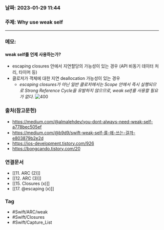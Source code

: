 ### 날짜: 2023-01-29 11:44

### 주제: Why use weak self 
---
### 메모: 
#### weak self를 언제 사용하는가?
- escaping closures 안에서 지연할당의 가능성이 있는 경우 (API 비동기 데이터 처리, 타이머 등)
- 클로저가 객체에 대한 지연 deallocation 가능성이 있는 경우
	- *escaping closures가 아닌 일반 클로저에서는 Scope 안에서 즉시 실행되므로 Strong Reference Cycle을 유발하지 않으므로, weak self를 사용할 필요가 없다.* 
![400](https://img1.daumcdn.net/thumb/R1280x0/?scode=mtistory2&fname=https%3A%2F%2Fblog.kakaocdn.net%2Fdn%2FMUIIz%2FbtrxWKjWwnb%2F8jhVDyEnkeN9iGhB5DP5NK%2Fimg.png)
### 출처(참고문헌) 
- https://medium.com/@almalehdev/you-dont-always-need-weak-self-a778bec505ef
- https://medium.com/@b9d9/swift-weak-self-를-왜-쓰는-걸까-e803879b2e2d
- https://ios-development.tistory.com/926
- https://bongcando.tistory.com/20
### 연결문서 
- [[11. ARC (2)]]
- [[12. ARC (3)]]
- [[15. Closures (x)]]
- [[17. @escaping (x)]]
### Tag
- #Swift/ARC/weak 
- #Swift/Closures 
- #Swift/Capture_List 